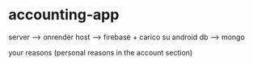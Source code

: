 # accounting-app

server --> onrender
host --> firebase + carico su android
db --> mongo

your reasons (personal reasons in the account section)